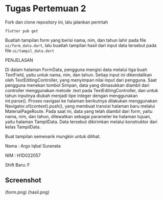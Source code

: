 # Tugas Pertemuan 2

Fork dan clone repository ini, lalu jalankan perintah 
```
flutter pub get
```
Buatlah tampilan form yang berisi nama, nim, dan tahun lahir pada file `ui/form_data.dart`, lalu buatlah tampilan hasil dari input data tersebut pada file `ui/tampil_data.dart`

PENJELASAN

Di dalam halaman FormData, pengguna mengisi data melalui tiga buah TextField, yaitu untuk nama, nim, dan tahun. Setiap input ini dikendalikan oleh TextEditingController, yang menyimpan nilai input dari pengguna. Saat pengguna menekan tombol Simpan, data yang dimasukkan diambil dari controller menggunakan metode .text pada TextEditingController, dan untuk tahun inputnya diubah menjadi tipe integer dengan menggunakan int.parse().
Proses navigasi ke halaman berikutnya dilakukan menggunakan Navigator.of(context).push(), yang membuat transisi halaman baru melalui MaterialPageRoute. Pada saat ini, data yang telah diambil dari form, yaitu nama, nim, dan tahun, dilewatkan sebagai parameter ke halaman tujuan, yaitu halaman TampilData. Data tersebut dikirimkan melalui konstruktor dari kelas TampilData.

Buat tampilan semenarik mungkin untuk dilihat.


Nama : Argo Iqbal Suranata

NIM : H1D022057

Shift Baru: F

## Screenshot
(form.png)
(hasil.png)
